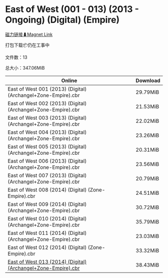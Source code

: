 # East of West (001 - 013) (2013 - Ongoing) (Digital) (Empire)

[磁力链接⬇Magnet Link](magnet:?xt=urn:btih:4a7a6ee7065cd23e94457c675bc3028528948241&dn=East%20of%20West%20%28001%20-%20013%29%20%282013%20-%20Ongoing%29%20%28Digital%29%20%28Empire%29)

打包下载📦仍在工事中

文件数：13

总大小：347.06MiB

Online | Download
--- | ---
East of West 001 (2013) (Digital) (Archangel+Zone-Empire).cbr | 29.79MiB
East of West 002 (2013) (Digital) (Archangel+Zone-Empire).cbr | 21.53MiB
East of West 003 (2013) (Digital) (Archangel+Zone-Empire).cbr | 22.02MiB
East of West 004 (2013) (Digital) (Archangel+Zone-Empire).cbr | 23.26MiB
East of West 005 (2013) (Digital) (Archangel+Zone-Empire).cbr | 20.31MiB
East of West 006 (2013) (Digital) (Archangel+Zone-Empire).cbr | 23.56MiB
East of West 007 (2013) (Digital) (Archangel+Zone-Empire).cbr | 20.79MiB
East of West 008 (2014) (Digital) (Zone-Empire).cbr | 24.51MiB
East of West 009 (2014) (Digital) (Archangel+Zone-Empire).cbr | 30.72MiB
East of West 010 (2014) (Digital) (Archangel+Zone-Empire).cbr | 35.79MiB
East of West 011 (2014) (Digital) (Archangel+Zone-Empire).cbr | 23.03MiB
East of West 012 (2014) (Digital) (Zone-Empire).cbr | 33.32MiB
[East of West 013 (2014) (Digital) (Archangel+Zone-Empire).cbr](https://github.com/alicewish/markdown/blob/master/comic/East-of-West-013-2014-Digital-Archangel-Zone-Empire-cbr.md) | 38.43MiB